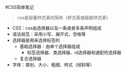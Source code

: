 #CSS简单笔记
> css是层叠样式表的简称（样式表或级联样式表）

- CSS：css由选择器以及一条或者多条声明组成
- 语法规范：采用小写、展开式、空格等
- 选择器是用来选择标签的
  - 基础选择器：由单个选择器组成
    - 标签选择器、类选择器、id选择器和通配符选择器
  - 复合选择器
- 字体：类别、大小、粗细、样式（倾斜等）
